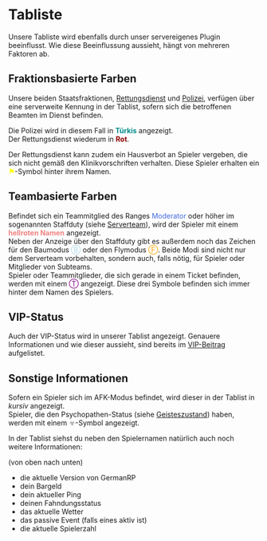 # Tabliste

Unsere Tabliste wird ebenfalls durch unser servereigenes Plugin beeinflusst. Wie diese Beeinflussung aussieht, hängt von mehreren Faktoren ab.

## Fraktionsbasierte Farben

Unsere beiden Staatsfraktionen, [Rettungsdienst](../fraktionen/rettungsdienst.md) und [Polizei](../fraktionen/polizei.md), verfügen
über eine serverweite Kennung in der Tablist, sofern sich die betroffenen Beamten im Dienst befinden.

Die Polizei wird in diesem Fall in <a style="font-weight: bold; color: darkcyan;">Türkis</a> angezeigt.<br>
Der Rettungsdienst wiederum in <a style="font-weight: bold; color: darkred;">Rot</a>.

Der Rettungsdienst kann zudem ein Hausverbot an Spieler vergeben, die sich nicht gemäß den Klinikvorschriften verhalten.
Diese Spieler erhalten ein <a style="font-weight: bold; color: yellow">⚑</a>-Symbol hinter ihrem Namen.

## Teambasierte Farben

Befindet sich ein Teammitglied des Ranges <a style="color: royalblue">Moderator</a> oder höher im sogenannten Staffduty (siehe [Serverteam](../other/serverteam.md)), 
wird der Spieler mit einem <a style="font-weight: bold; color: lightcoral;">hellroten Namen</a> angezeigt.<br>
Neben der Anzeige über den Staffduty gibt es außerdem noch das Zeichen für den Baumodus <a style="color: lightblue">Ⓑ</a> oder den Flymodus <a style="color: orange">Ⓕ</a>. 
Beide Modi sind nicht nur dem Serverteam vorbehalten, sondern auch, falls nötig, für Spieler oder Mitglieder von Subteams.<br>
Spieler oder Teammitglieder, die sich gerade in einem Ticket befinden, werden mit einem <a style="color: purple">Ⓣ</a> angezeigt. Diese drei Symbole befinden sich immer hinter dem Namen des Spielers.

## VIP-Status

Auch der VIP-Status wird in unserer Tablist angezeigt. Genauere Informationen und wie dieser aussieht, sind bereits im [VIP-Beitrag](vip.md) aufgelistet.

## Sonstige Informationen

Sofern ein Spieler sich im AFK-Modus befindet, wird dieser in der Tablist in <i>kursiv</i> angezeigt.<br>
Spieler, die den Psychopathen-Status (siehe [Geisteszustand](../krankheiten/gesundheit.md)) haben, werden mit einem <a style="color: gray">☣</a>-Symbol angezeigt.


In der Tablist siehst du neben den Spielernamen natürlich auch noch weitere Informationen:

(von oben nach unten)
- die aktuelle Version von GermanRP
- dein Bargeld
- dein aktueller Ping
- deinen Fahndungsstatus
- das aktuelle Wetter
- das passive Event (falls eines aktiv ist)
- die aktuelle Spielerzahl

